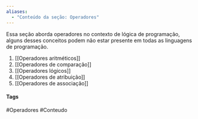 ```yaml
---
aliases:
  - "Conteúdo da seção: Operadores"
---
```

Essa seção aborda operadores no contexto de lógica de programação, alguns desses conceitos podem não estar presente em todas as linguagens de programação.

1.  [[Operadores aritméticos]]
2.  [[Operadores de comparação]]
3.  [[Operadores lógicos]]
4.  [[Operadores de atribuição]]
5.  [[Operadores de associação]]

#### Tags 
#Operadores #Conteudo